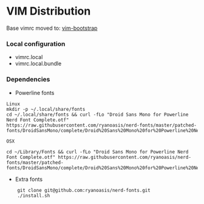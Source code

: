# VIM Distribution

Base vimrc moved to: [vim-bootstrap](http://vim-bootstrap.com)

### Local configuration

* vimrc.local
* vimrc.local.bundle

### Dependencies

* Powerline fonts

```
Linux
mkdir -p ~/.local/share/fonts
cd ~/.local/share/fonts && curl -fLo "Droid Sans Mono for Powerline Nerd Font Complete.otf" https://raw.githubusercontent.com/ryanoasis/nerd-fonts/master/patched-fonts/DroidSansMono/complete/Droid%20Sans%20Mono%20for%20Powerline%20Nerd%20Font%20Complete.otf

OSX

cd ~/Library/Fonts && curl -fLo "Droid Sans Mono for Powerline Nerd Font Complete.otf" https://raw.githubusercontent.com/ryanoasis/nerd-fonts/master/patched-fonts/DroidSansMono/complete/Droid%20Sans%20Mono%20for%20Powerline%20Nerd%20Font%20Complete.otf

```

* Extra fonts

```
	git clone git@github.com:ryanoasis/nerd-fonts.git
	./install.sh
```
